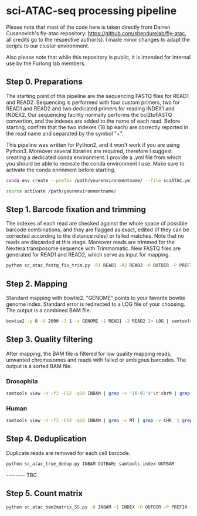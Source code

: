 #  sci-ATAC-seq processing pipeline

Please note that most of the code here is taken directly from Darren Cusanovich's fly-atac repository: https://github.com/shendurelab/fly-atac, all credits go to the respective author(s). I made minor changes to adapt the scripts to our cluster environment.

Also please note that while this repository is public, it is intended for internal use by the Furlong lab members.

## Step 0. Preparations

The starting point of this pipeline are the sequencing FASTQ files for READ1 and READ2. Sequencing is performed with four custom primers, two for READ1 and READ2 and two dedicated primers for reading INDEX1 and INDEX2. Our sequencing facility normally performs the bcl2toFASTQ convertion, and the indexes are added to the name of each read. Before starting, confirm that the two indexes (18 bp each) are correctly reported in the read name and separated by the symbol "+".

This pipeline was written for Python2, and it won't work if you are using Python3. Moreover several libraries are required, therefore I suggest creating a dedicated conda environment. I provide a .yml file from which you should be able to recreate the conda environment I use. Make sure to activate the conda enrinment before starting.

```bash
conda env create --prefix /path/yourenvironmentname/ --file sciATAC.yml

source activate /path/yourenvironmentname/
```

## Step 1. Barcode fixation and trimming

The indexes of each read are checked against the whole space of possible barcode combinations, and they are flagged as exact, edited (if they can be corrected according to the distance rules) or failed matches. Note that no reads are discarded at this stage. Moreover reads are trimmed for the Nextera transposome sequence with Trimmomatic. New FASTQ files are generated for READ1 and READ2, which serve as input for mapping.

```bash
python sc_atac_fastq_fix_trim.py -R1 READ1 -R2 READ2 -O OUTDIR -P PREFIX
```

## Step 2. Mapping

Standard mapping with bowtie2. "GENOME" points to your favorite bowtie genome index. Standard error is redirected to a LOG file of your choosing. The output is a combined BAM file.

```bash
bowtie2 -p 8 -X 2000 -3 1 -x GENOME -1 READ1 -2 READ2 2> LOG | samtools view -bS - > OUTBAM
```

## Step 3. Quality filtering

After mapping, the BAM file is filtered for low quality mapping reads, unwanted chromosomes and reads with failed or ambigous barcodes. The output is a sorted BAM file.

### Drosophila

```bash
samtools view -h -f3 -F12 -q10 INBAM | grep -v '[0-9]'$'\t'chrM | grep -v '[0-9]'$'\t'chrU | grep -v _CTF_ | grep -v _AMBIG_ | samtools view -Su - | samtools sort -@ 8 - -T temp -o OUTBAM; samtools index OUTBAM
```

### Human

```bash
samtools view -h -f3 -F12 -q10 INBAM | grep -v MT | grep -v CHR_ | grep -v KI | grep -v GL | grep -v _CTF_ | grep -v _AMBIG_ | samtools view -Su - | samtools sort -@ 8 - -T temp -o OUTBAM; samtools index OUTBAM
```

## Step 4. Deduplication

Duplicate reads are removed for each cell barcode.

```bash
python sc_atac_true_dedup.py INBAM OUTBAM; samtools index OUTBAM
```

-------- TBC

## Step 5. Count matrix

```bash
python sc_atac_bam2matrix_SS.py -B INBAM -I INDEX -O OUTDIR -P PREFIX -C "auto" -W BED
```
